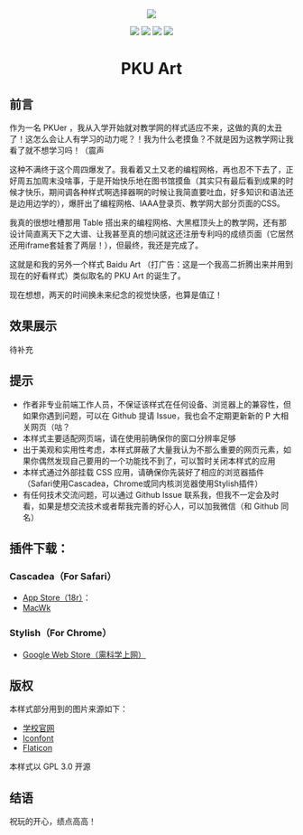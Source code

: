 <div align="center">
<img src='https://i.loli.net/2021/11/27/MUjtNG9HxIQKPbA.png'><img/>
  
<img src="https://img.shields.io/badge/license-GPL3.0-F6D7A7"><img/>  <img src="https://img.shields.io/badge/language-CSS-F6EABE"><img/>  <img src="https://img.shields.io/badge/site-Arthals.ink-C8E3D4"><img/>  <img src="https://img.shields.io/badge/apply-PKU Site-87AAAA"><img/>
# PKU Art
  
  <div/>
<div align="left">
  
## 前言
作为一名 PKUer ，我从入学开始就对教学网的样式适应不来，这做的真的太丑了！这怎么会让人有学习的动力呢？！我为什么老摸鱼？不就是因为这教学网让我看了就不想学习吗！（震声

这种不满终于这个周四爆发了。我看着又土又老的编程网格，再也忍不下去了，正好周五加周末没啥事，于是开始快乐地在图书馆摸鱼（其实只有最后看到成果的时候才快乐，期间调各种样式啊选择器啊的时候让我简直要吐血，好多知识和语法还是边用边学的），爆肝出了编程网格、IAAA登录页、教学网大部分页面的CSS。

我真的很想吐槽那用 Table 搭出来的编程网格、大黑框顶头上的教学网，还有那设计简直离天下之大谱、让我甚至真的想问就这还注册专利吗的成绩页面（它居然还用iframe套娃套了两层！），但最终，我还是完成了。

这就是和我的另外一个样式 Baidu Art （打广告：这是一个我高二折腾出来并用到现在的好看样式）类似取名的 PKU Art 的诞生了。

现在想想，两天的时间换未来纪念的视觉快感，也算是值辽！
  
## 效果展示
待补充
  
## 提示
* 作者非专业前端工作人员，不保证该样式在任何设备、浏览器上的兼容性，但如果你遇到问题，可以在 Github 提请 Issue，我也会不定期更新新的 P 大相关网页（咕？
* 本样式主要适配网页端，请在使用前确保你的窗口分辨率足够
* 出于美观和实用性考虑，本样式屏蔽了大量我认为不那么重要的网页元素，如果你偶然发现自己要用的一个功能找不到了，可以暂时关闭本样式的应用
* 本样式通过外部挂载 CSS 应用，请确保你先装好了相应的浏览器插件（Safari使用Cascadea，Chrome或同内核浏览器使用Stylish插件）
* 有任何技术交流问题，可以通过 Github Issue 联系我，但我不一定会及时看，如果是想交流技术或者帮我完善的好心人，可以加我微信（和 Github 同名）
	
## 插件下载：
### Cascadea（For Safari）
* [App Store（18r）](https://apps.apple.com/cn/app/cascadea/id1432182561)： 
* [MacWk](https://macwk.com/soft/cascadea)

### Stylish（For Chrome）
* [Google Web Store（需科学上网）](https://chrome.google.com/webstore/detail/stylish-custom-themes-for/fjnbnpbmkenffdnngjfgmeleoegfcffe/related)

## 版权
本样式部分用到的图片来源如下：
* [学校官网](https://www.pku.edu.cn)
* [Iconfont](https://www.iconfont.cn)
* [Flaticon](https://www.flaticon.com)

本样式以 GPL 3.0 开源

## 结语
祝玩的开心，绩点高高！
  <div/>
